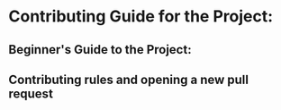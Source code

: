 # Contributing Guide for the Project:

## Beginner's Guide to the Project:

## Contributing rules and opening a new pull request

